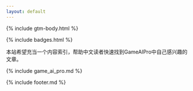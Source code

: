 ```yaml
---
layout: default
---
```


{% include gtm-body.html %}

{% include badges.html %}

本站希望充当一个内容索引，帮助中文读者快速找到GameAIPro中自己感兴趣的文章。

{% include game_ai_pro.md %}


{% include footer.md %}

